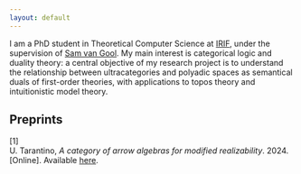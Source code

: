 ```yaml
---
layout: default
---
```


I am a PhD student in Theoretical Computer Science at <a href="https://www.irif.fr">IRIF</a>, under the supervision of <a href="https://samvangool.net">Sam van Gool</a>. My main interest is categorical logic and duality theory: a central objective of my research project is to understand the relationship between ultracategories and polyadic spaces as semantical duals of first-order theories, with applications to topos theory and intuitionistic model theory.


<h2>Preprints</h2>
<div class="csl-bib-body">
  <div data-csl-entry-id="tarantino2024categoryarrowalgebrasmodified" class="csl-entry">
    <div class="csl-left-margin">[1]</div><div class="csl-right-inline">U. Tarantino, <i>A category of arrow algebras for modified realizability</i>. 2024. [Online]. Available <a href="https://arxiv.org/abs/2407.02836">here</a>.</div>
  </div>
</div>
